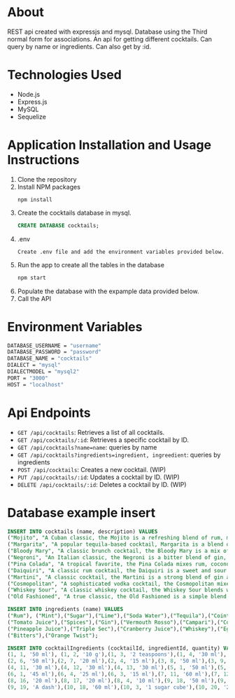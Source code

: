# About
REST api created with expressjs and mysql. Database using the Third normal form for associations. An api for getting different cocktails. Can query by name or ingredients. Can also get by :id.

# Technologies Used
* Node.js
* Express.js
* MySQL
* Sequelize

# Application Installation and Usage Instructions

1. Clone the repository
2. Install NPM packages
   ```
   npm install
   ```
3. Create the cocktails database in mysql.
   ```sql
   CREATE DATABASE cocktails;
   ```
4. .env
   ```
   Create .env file and add the environment variables provided below.
   ```
5. Run the app to create all the tables in the database
   ```js
   npm start
   ```
6. Populate the database with the expample data provided below.
7. Call the API

# Environment Variables
```sh
DATABASE_USERNAME = "username"
DATABASE_PASSWORD = "password"
DATABASE_NAME = "cocktails"
DIALECT = "mysql"
DIALECTMODEL = "mysql2"
PORT = "3000"
HOST = "localhost"
```

# Api Endpoints

* ``GET /api/cocktails``: Retrieves a list of all cocktails.
* ``GET /api/cocktails/:id``: Retrieves a specific cocktail by ID.
* ``GET /api/cocktails?name=name``: queries by name
* ``GET /api/cocktails?ingredients=ingredient, ingreedient``: queries by ingredients
* ``POST /api/cocktails``: Creates a new cocktail. (WIP)
* ``PUT /api/cocktails/:id``: Updates a cocktail by ID. (WIP)
* ``DELETE /api/cocktails/:id``: Deletes a cocktail by ID. (WIP)


# Database example insert
```sql
INSERT INTO cocktails (name, description) VALUES 
("Mojito", "A Cuban classic, the Mojito is a refreshing blend of rum, mint, lime, sugar, and soda water"),
("Margarita", "A popular tequila-based cocktail, Margarita is a blend of tequila, lime juice, and Cointreau, served with salt on the rim of the glass"),
("Bloody Mary", "A classic brunch cocktail, the Bloody Mary is a mix of vodka, tomato juice, and various spices"),
("Negroni", "An Italian classic, the Negroni is a bitter blend of gin, vermouth rosso, and Campari"),
("Pina Colada", "A tropical favorite, the Pina Colada mixes rum, coconut milk, and pineapple juice"),
("Daiquiri", "A classic rum cocktail, the Daiquiri is a sweet and sour blend of rum, lime juice, and simple syrup"),
("Martini", "A classic cocktail, the Martini is a strong blend of gin and vermouth, garnished with an olive or a lemon twist"),
("Cosmopolitan", "A sophisticated vodka cocktail, the Cosmopolitan mixes vodka, triple sec, cranberry juice, and lime juice"),
("Whiskey Sour", "A classic whiskey cocktail, the Whiskey Sour blends whiskey, lemon juice, and sugar, topped with a dash of egg white"),
("Old Fashioned", "A true classic, the Old Fashioned is a simple blend of whiskey, sugar, and bitters, garnished with an orange twist");

INSERT INTO ingredients (name) VALUES 
("Rum"), ("Mint"),("Sugar"),("Lime"),("Soda Water"),("Tequila"),("Cointreau"),("Vodka"),
("Tomato Juice"),("Spices"),("Gin"),("Vermouth Rosso"),("Campari"),("Coconut Milk"),
("Pineapple Juice"),("Triple Sec"),("Cranberry Juice"),("Whiskey"),("Egg White"),
("Bitters"),("Orange Twist");

INSERT INTO cocktailIngredients (cocktailId, ingredientId, quantity) VALUES
(1, 1, '50 ml'), (1, 2, '10 g'),(1, 3, '2 teaspoons'),(1, 4, '30 ml'),(1, 5, 'Top up'),
(2, 6, '50 ml'),(2, 7, '20 ml'),(2, 4, '15 ml'),(3, 8, '50 ml'),(3, 9, '100 ml'),(3, 10, 'To taste'),
(4, 11, '30 ml'),(4, 12, '30 ml'),(4, 13, '30 ml'),(5, 1, '50 ml'),(5, 14, '50 ml'),(5, 15, '50 ml'),
(6, 1, '45 ml'),(6, 4, '25 ml'),(6, 3, '15 ml'),(7, 11, '60 ml'),(7, 12, '20 ml'),(8, 8, '40 ml'),
(8, 16, '20 ml'),(8, 17, '20 ml'),(8, 4, '10 ml'),(9, 18, '50 ml'),(9, 4, '20 ml'),(9, 3, '20 ml'),
(9, 19, 'A dash'),(10, 18, '60 ml'),(10, 3, '1 sugar cube'),(10, 20, '2 dashes'),(10, 21, '1 twist');

```